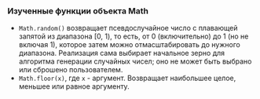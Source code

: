 ### Изученные функции объекта Math
* `Math.random()` возвращает псевдослучайное число с плавающей запятой из диапазона [0, 1), то есть, от 0 (включительно) до 1 (но не включая 1), которое затем можно отмасштабировать до нужного диапазона. Реализация сама выбирает начальное зерно для алгоритма генерации случайных чисел; оно не может быть выбрано или сброшено пользователем.
* `Math.floor(x)`, где `x` - аргумент. Возвращает наибольшее целое, меньшее или равное аргументу.


